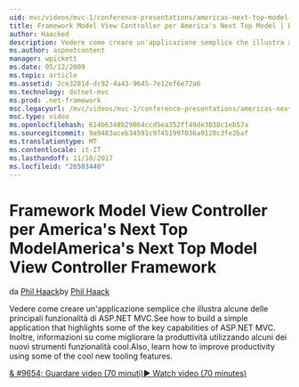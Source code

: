 ```yaml
---
uid: mvc/videos/mvc-1/conference-presentations/americas-next-top-model-view-controller-framework
title: Framework Model View Controller per America's Next Top Model | Documenti Microsoft
author: Haacked
description: Vedere come creare un'applicazione semplice che illustra alcune delle principali funzionalità di ASP.NET MVC. Inoltre, informazioni su come migliorare la produttività utilizzando alcune delle...
ms.author: aspnetcontent
manager: wpickett
ms.date: 05/12/2009
ms.topic: article
ms.assetid: 2ce3281d-dc92-4a43-9645-7e12ef6e72a6
ms.technology: dotnet-mvc
ms.prod: .net-framework
msc.legacyurl: /mvc/videos/mvc-1/conference-presentations/americas-next-top-model-view-controller-framework
msc.type: video
ms.openlocfilehash: 614b6348b29064ccd5ea352ff49de3038c1eb57a
ms.sourcegitcommit: 9a9483aceb34591c97451997036a9120c3fe2baf
ms.translationtype: MT
ms.contentlocale: it-IT
ms.lasthandoff: 11/10/2017
ms.locfileid: "26503440"
---
```

<a name="americas-next-top-model-view-controller-framework"></a><span data-ttu-id="ddb9b-104">Framework Model View Controller per America's Next Top Model</span><span class="sxs-lookup"><span data-stu-id="ddb9b-104">America's Next Top Model View Controller Framework</span></span>
====================
<span data-ttu-id="ddb9b-105">da [Phil Haack](https://github.com/Haacked)</span><span class="sxs-lookup"><span data-stu-id="ddb9b-105">by [Phil Haack](https://github.com/Haacked)</span></span>

<span data-ttu-id="ddb9b-106">Vedere come creare un'applicazione semplice che illustra alcune delle principali funzionalità di ASP.NET MVC.</span><span class="sxs-lookup"><span data-stu-id="ddb9b-106">See how to build a simple application that highlights some of the key capabilities of ASP.NET MVC.</span></span> <span data-ttu-id="ddb9b-107">Inoltre, informazioni su come migliorare la produttività utilizzando alcuni dei nuovi strumenti funzionalità cool.</span><span class="sxs-lookup"><span data-stu-id="ddb9b-107">Also, learn how to improve productivity using some of the cool new tooling features.</span></span>

[<span data-ttu-id="ddb9b-108">& #9654; Guardare video (70 minuti)</span><span class="sxs-lookup"><span data-stu-id="ddb9b-108">&#9654; Watch video (70 minutes)</span></span>](https://channel9.msdn.com/Blogs/ASP-NET-Site-Videos/americas-next-top-model-view-controller-framework)
